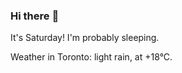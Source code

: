 ### Hi there :wave:

It's Saturday! I'm probably sleeping.

Weather in Toronto: light rain, at +18°C.
